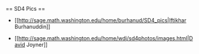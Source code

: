 == SD4 Pics ==

* [[http://sage.math.washington.edu/home/burhanud/SD4_pics|Iftikhar Burhanuddin]] 

* [[http://sage.math.washington.edu/home/wdj/sd4photos/images.html|David Joyner]]
